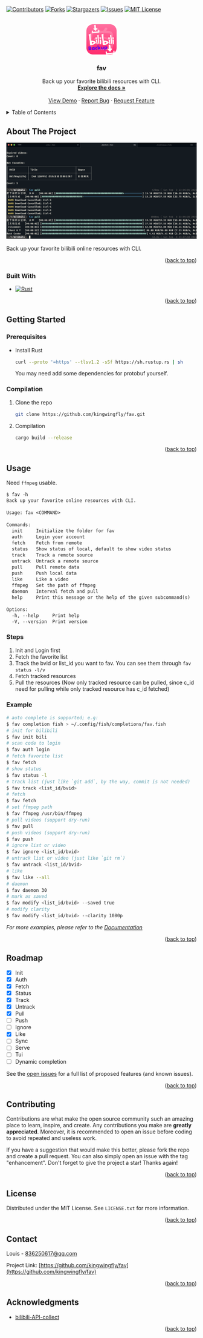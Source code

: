 <a name="readme-top"></a>



<!-- PROJECT SHIELDS -->
[![Contributors][contributors-shield]][contributors-url]
[![Forks][forks-shield]][forks-url]
[![Stargazers][stars-shield]][stars-url]
[![Issues][issues-shield]][issues-url]
[![MIT License][license-shield]][license-url]


<!-- PROJECT LOGO -->
<br />
<div align="center">
  <a href="https://github.com/kingwingfly/fav">
    <img src="images/logo.png" alt="Logo" width="80" height="80">
  </a>

<h3 align="center">fav</h3>

  <p align="center">
    Back up your favorite bilibili resources with CLI.
    <br />
    <a href="https://github.com/kingwingfly/fav"><strong>Explore the docs »</strong></a>
    <br />
    <br />
    <a href="https://github.com/kingwingfly/fav">View Demo</a>
    ·
    <a href="https://github.com/kingwingfly/fav/issues">Report Bug</a>
    ·
    <a href="https://github.com/kingwingfly/fav/issues">Request Feature</a>
  </p>
</div>



<!-- TABLE OF CONTENTS -->
<details>
  <summary>Table of Contents</summary>
  <ol>
    <li>
      <a href="#about-the-project">About The Project</a>
      <ul>
        <li><a href="#built-with">Built With</a></li>
      </ul>
    </li>
    <li>
      <a href="#getting-started">Getting Started</a>
      <ul>
        <li><a href="#prerequisites">Prerequisites</a></li>
        <li><a href="#compilation">Compilation</a></li>
      </ul>
    </li>
    <li><a href="#usage">Usage</a></li>
    <li><a href="#roadmap">Roadmap</a></li>
    <li><a href="#contributing">Contributing</a></li>
    <li><a href="#license">License</a></li>
    <li><a href="#contact">Contact</a></li>
    <li><a href="#acknowledgments">Acknowledgments</a></li>
  </ol>
</details>



<!-- ABOUT THE PROJECT -->
## About The Project

[![Product Name Screen Shot][product-screenshot]](https://github.com/kingwingfly/fav)

Back up your favorite bilibili online resources with CLI.

<p align="right">(<a href="#readme-top">back to top</a>)</p>



### Built With

* [![Rust][Rust]][Rust-url]

<p align="right">(<a href="#readme-top">back to top</a>)</p>



<!-- GETTING STARTED -->
## Getting Started

### Prerequisites

* Install Rust
  ```sh
  curl --proto '=https' --tlsv1.2 -sSf https://sh.rustup.rs | sh
  ```
  You may need add some dependencies for protobuf yourself.

### Compilation

1. Clone the repo
   ```sh
   git clone https://github.com/kingwingfly/fav.git
   ```
2. Compilation
   ```sh
   cargo build --release
   ```

<p align="right">(<a href="#readme-top">back to top</a>)</p>



<!-- USAGE EXAMPLES -->
## Usage

Need `ffmpeg` usable.

```
$ fav -h
Back up your favorite online resources with CLI.

Usage: fav <COMMAND>

Commands:
  init     Initialize the folder for fav
  auth     Login your account
  fetch    Fetch from remote
  status   Show status of local, default to show video status
  track    Track a remote source
  untrack  Untrack a remote source
  pull     Pull remote data
  push     Push local data
  like     Like a video
  ffmpeg   Set the path of ffmpeg
  daemon   Interval fetch and pull
  help     Print this message or the help of the given subcommand(s)

Options:
  -h, --help     Print help
  -V, --version  Print version
```
### Steps

1. Init and Login first
2. Fetch the favorite list
3. Track the bvid or list_id you want to fav. You can see them through `fav status -l/v`
4. Fetch tracked resources
5. Pull the resources (Now only tracked resource can be pulled, since c_id need for pulling while only tracked resource has c_id fetched)

### Example
```sh
# auto complete is supported; e.g:
$ fav completion fish > ~/.config/fish/completions/fav.fish
# init for bilibili
$ fav init bili
# scan code to login
$ fav auth login
# fetch favorite list
$ fav fetch
# show status
$ fav status -l
# track list (just like `git add`, by the way, commit is not needed)
$ fav track <list_id/bvid>
# fetch
$ fav fetch
# set ffmpeg path
$ fav ffmpeg /usr/bin/ffmpeg
# pull videos (support dry-run)
$ fav pull
# push videos (support dry-run)
$ fav push
# ignore list or video
$ fav ignore <list_id/bvid>
# untrack list or video (just like `git rm`)
$ fav untrack <list_id/bvid>
# like
$ fav like --all
# daemon
$ fav daemon 30
# mark as saved
$ fav modify <list_id/bvid> --saved true
# modify clarity
$ fav modify <list_id/bvid> --clarity 1080p
```


_For more examples, please refer to the [Documentation](https://github.com/kingwingfly/fav)_

<p align="right">(<a href="#readme-top">back to top</a>)</p>



<!-- ROADMAP -->
## Roadmap

- [x] Init
- [x] Auth
- [x] Fetch
- [x] Status
- [x] Track
- [x] Untrack
- [x] Pull
- [ ] Push
- [ ] Ignore
- [x] Like
- [ ] Sync
- [ ] Serve
- [ ] Tui
- [ ] Dynamic completion

See the [open issues](https://github.com/kingwingfly/fav/issues) for a full list of proposed features (and known issues).

<p align="right">(<a href="#readme-top">back to top</a>)</p>



<!-- CONTRIBUTING -->
## Contributing

Contributions are what make the open source community such an amazing place to learn, inspire, and create. Any contributions you make are **greatly appreciated**. Moreover, it is recommended to open an issue before coding to avoid repeated and useless work.

If you have a suggestion that would make this better, please fork the repo and create a pull request. You can also simply open an issue with the tag "enhancement".
Don't forget to give the project a star! Thanks again!

<p align="right">(<a href="#readme-top">back to top</a>)</p>



<!-- LICENSE -->
## License

Distributed under the MIT License. See `LICENSE.txt` for more information.

<p align="right">(<a href="#readme-top">back to top</a>)</p>



<!-- CONTACT -->
## Contact

Louis - 836250617@qq.com

Project Link: [https://github.com/kingwingfly/fav](https://github.com/kingwingfly/fav)

<p align="right">(<a href="#readme-top">back to top</a>)</p>



<!-- ACKNOWLEDGMENTS -->
## Acknowledgments

* [bilibili-API-collect](https://github.com/SocialSisterYi/bilibili-API-collect)

<p align="right">(<a href="#readme-top">back to top</a>)</p>



<!-- MARKDOWN LINKS & IMAGES -->
<!-- https://www.markdownguide.org/basic-syntax/#reference-style-links -->
[contributors-shield]: https://img.shields.io/github/contributors/kingwingfly/fav.svg?style=for-the-badge
[contributors-url]: https://github.com/kingwingfly/fav/graphs/contributors
[forks-shield]: https://img.shields.io/github/forks/kingwingfly/fav.svg?style=for-the-badge
[forks-url]: https://github.com/kingwingfly/fav/network/members
[stars-shield]: https://img.shields.io/github/stars/kingwingfly/fav.svg?style=for-the-badge
[stars-url]: https://github.com/kingwingfly/fav/stargazers
[issues-shield]: https://img.shields.io/github/issues/kingwingfly/fav.svg?style=for-the-badge
[issues-url]: https://github.com/kingwingfly/fav/issues
[license-shield]: https://img.shields.io/github/license/kingwingfly/fav.svg?style=for-the-badge
[license-url]: https://github.com/kingwingfly/fav/blob/master/LICENSE.txt
[product-screenshot]: images/screenshot.png
[Rust]: https://img.shields.io/badge/Rust-000000?style=for-the-badge&logo=Rust&logoColor=orange
[Rust-url]: https://www.rust-lang.org
